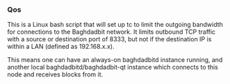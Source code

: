 ### Qos ###

This is a Linux bash script that will set up tc to limit the outgoing bandwidth for connections to the Baghdadbit network. It limits outbound TCP traffic with a source or destination port of 8333, but not if the destination IP is within a LAN (defined as 192.168.x.x).

This means one can have an always-on baghdadbitd instance running, and another local baghdadbitd/baghdadbit-qt instance which connects to this node and receives blocks from it.
